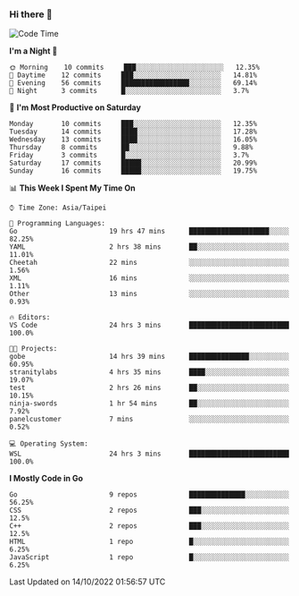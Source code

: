### Hi there 👋

<!--START_SECTION:waka-->
![Code Time](http://img.shields.io/badge/Code%20Time-511%20hrs%2017%20mins-blue)

**I'm a Night 🦉** 

```text
🌞 Morning    10 commits     ███░░░░░░░░░░░░░░░░░░░░░░   12.35% 
🌆 Daytime    12 commits     ███░░░░░░░░░░░░░░░░░░░░░░   14.81% 
🌃 Evening    56 commits     █████████████████░░░░░░░░   69.14% 
🌙 Night      3 commits      █░░░░░░░░░░░░░░░░░░░░░░░░   3.7%

```
📅 **I'm Most Productive on Saturday** 

```text
Monday       10 commits     ███░░░░░░░░░░░░░░░░░░░░░░   12.35% 
Tuesday      14 commits     ████░░░░░░░░░░░░░░░░░░░░░   17.28% 
Wednesday    13 commits     ████░░░░░░░░░░░░░░░░░░░░░   16.05% 
Thursday     8 commits      ██░░░░░░░░░░░░░░░░░░░░░░░   9.88% 
Friday       3 commits      █░░░░░░░░░░░░░░░░░░░░░░░░   3.7% 
Saturday     17 commits     █████░░░░░░░░░░░░░░░░░░░░   20.99% 
Sunday       16 commits     █████░░░░░░░░░░░░░░░░░░░░   19.75%

```


📊 **This Week I Spent My Time On** 

```text
⌚︎ Time Zone: Asia/Taipei

💬 Programming Languages: 
Go                       19 hrs 47 mins      ████████████████████░░░░░   82.25% 
YAML                     2 hrs 38 mins       ██░░░░░░░░░░░░░░░░░░░░░░░   11.01% 
Cheetah                  22 mins             ░░░░░░░░░░░░░░░░░░░░░░░░░   1.56% 
XML                      16 mins             ░░░░░░░░░░░░░░░░░░░░░░░░░   1.11% 
Other                    13 mins             ░░░░░░░░░░░░░░░░░░░░░░░░░   0.93%

🔥 Editors: 
VS Code                  24 hrs 3 mins       █████████████████████████   100.0%

🐱‍💻 Projects: 
gobe                     14 hrs 39 mins      ███████████████░░░░░░░░░░   60.95% 
stranitylabs             4 hrs 35 mins       ████░░░░░░░░░░░░░░░░░░░░░   19.07% 
test                     2 hrs 26 mins       ██░░░░░░░░░░░░░░░░░░░░░░░   10.15% 
ninja-swords             1 hr 54 mins        ██░░░░░░░░░░░░░░░░░░░░░░░   7.92% 
panelcustomer            7 mins              ░░░░░░░░░░░░░░░░░░░░░░░░░   0.52%

💻 Operating System: 
WSL                      24 hrs 3 mins       █████████████████████████   100.0%

```

**I Mostly Code in Go** 

```text
Go                       9 repos             ██████████████░░░░░░░░░░░   56.25% 
CSS                      2 repos             ███░░░░░░░░░░░░░░░░░░░░░░   12.5% 
C++                      2 repos             ███░░░░░░░░░░░░░░░░░░░░░░   12.5% 
HTML                     1 repo              █░░░░░░░░░░░░░░░░░░░░░░░░   6.25% 
JavaScript               1 repo              █░░░░░░░░░░░░░░░░░░░░░░░░   6.25%

```



 Last Updated on 14/10/2022 01:56:57 UTC
<!--END_SECTION:waka-->

<!--
**omegaatt36/omegaatt36** is a ✨ _special_ ✨ repository because its `README.md` (this file) appears on your GitHub profile.

Here are some ideas to get you started:

- 🔭 I’m currently working on ...
- 🌱 I’m currently learning ...
- 👯 I’m looking to collaborate on ...
- 🤔 I’m looking for help with ...
- 💬 Ask me about ...
- 📫 How to reach me: ...
- 😄 Pronouns: ...
- ⚡ Fun fact: ...
-->
